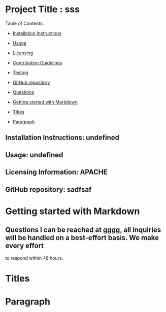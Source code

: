 Project Title :  sss                     
====================

Table of Contents:   

- [Installation Instructions](#installation-instuctions)
- [Usage](#usage)
- [Licensing](#licensing-information)
- [Contribution Guidelines](#contribution-guidelines)
- [Testing](#testing)
- [GitHub repository](#github-repository)
- [Questions](#questions)

- [Getting started with Markdown](#getting-started-with-markdown)
- [Titles](#titles)
- [Paragraph](#paragraph)


## Installation Instructions:  undefined

## Usage:  undefined 




## Licensing Information:  APACHE





## GitHub repository:  sadfsaf

# Getting started with Markdown


## Questions I can be reached at gggg, all inquiries will be handled on a best-effort basis.  We make every effort
to respond within 48 hours. 

# Titles 
# Paragraph
